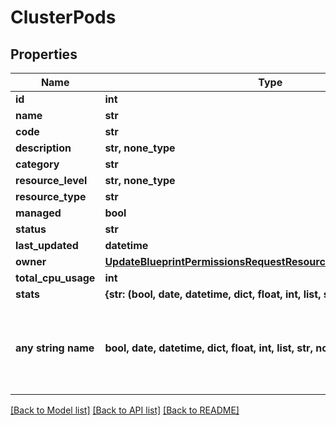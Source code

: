 # ClusterPods


## Properties
Name | Type | Description | Notes
------------ | ------------- | ------------- | -------------
**id** | **int** |  | [optional] 
**name** | **str** |  | [optional] 
**code** | **str** |  | [optional] 
**description** | **str, none_type** |  | [optional] 
**category** | **str** |  | [optional] 
**resource_level** | **str, none_type** |  | [optional] 
**resource_type** | **str** |  | [optional] 
**managed** | **bool** |  | [optional] 
**status** | **str** |  | [optional] 
**last_updated** | **datetime** |  | [optional] 
**owner** | [**UpdateBlueprintPermissionsRequestResourcePermissionSitesInner**](UpdateBlueprintPermissionsRequestResourcePermissionSitesInner.md) |  | [optional] 
**total_cpu_usage** | **int** |  | [optional] 
**stats** | **{str: (bool, date, datetime, dict, float, int, list, str, none_type)}** |  | [optional] 
**any string name** | **bool, date, datetime, dict, float, int, list, str, none_type** | any string name can be used but the value must be the correct type | [optional]

[[Back to Model list]](../README.md#documentation-for-models) [[Back to API list]](../README.md#documentation-for-api-endpoints) [[Back to README]](../README.md)


